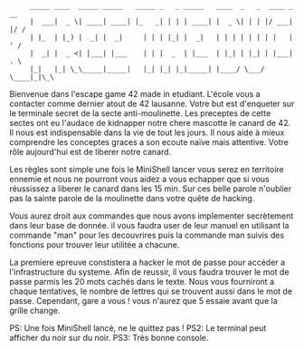 		 _____ ____  _____ _____   _____ _   _ _____   ____  _   _  ____ _  __
		 |  ___|  _ \| ____| ____| |_   _| | | | ____| |  _ \| | | |/ ___| |/ /
		 | |_  | |_) |  _| |  _|     | | | |_| |  _|   | | | | | | | |   | ' / 
		 |  _| |  _ <| |___| |___    | | |  _  | |___  | |_| | |_| | |___| . \ 
		 |_|   |_| \_\_____|_____|   |_| |_| |_|_____| |____/ \___/ \____|_|\_\

Bienvenue dans l'escape game 42 made in etudiant. L'école vous a contacter comme dernier atout de 42 lausanne.
Votre but est d'enqueter sur le terminale secret de la secte anti-moulinette. Les preceptes de cette sectes
ont eu l'audace de kidnapper notre chere mascotte le canard de 42. Il nous est indispensable dans la vie de 
tout les jours. Il nous aide à mieux comprendre les conceptes graces a son ecoute naïve mais attentive. 
Votre rôle aujourd'hui est de liberer notre canard.

Les règles sont simple une fois le MiniShell lancer vous serez en territoire ennemie et nous ne 
pourront vous aidez a vous echapper que si vous réussissez a liberer le canard dans les 15 min. 
Sur ces belle parole n'oublier pas la sainte parole de la moulinette dans votre quête de hacking.

Vous aurez droit aux commandes que nous avons implementer secrètement dans leur base de donnée.
il vous faudra user de leur manuel en utilisant la commande "man" pour les decouvrires puis la commande
man suivis des fonctions pour trouver leur utilitée a chacune.

La premiere epreuve constistera a hacker le mot de passe pour accéder a l'infrastructure du systeme.
Afin de reussir, il vous faudra trouver le mot de passe parmis les 20 mots cachés dans le texte.
Nous vous fourniront a chaque tentatives, le nombre de lettres qui se trouvent aussi dans le mot de passe.
Cependant, gare a vous ! vous n'aurez que 5 essaie avant que la grille change.

PS: Une fois MiniShell lancé, ne le quittez pas !
PS2: Le terminal peut afficher du noir sur du noir.
PS3: Très bonne console.